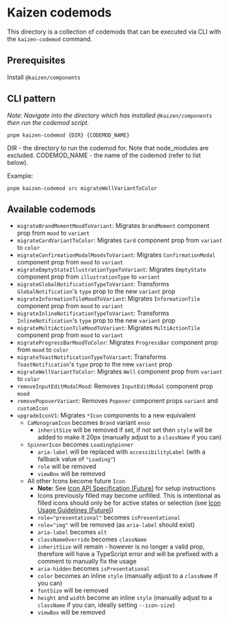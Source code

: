 
# Kaizen codemods
This directory is a collection of codemods that can be executed via CLI with the `kaizen-codemod` command.

## Prerequisites

Install `@kaizen/components`

## CLI pattern

_Note: Navigate into the directory which has installed `@kaizen/components` then run the codemod script._

```
pnpm kaizen-codemod {DIR} {CODEMOD_NAME}
```

DIR - the directory to run the codemod for. Note that node_modules are excluded.
CODEMOD_NAME - the name of the codemod (refer to list below).

Example:
```
pnpm kaizen-codemod src migrateWellVariantToColor
```

## Available codemods
- `migrateBrandMomentMoodToVariant`: Migrates `BrandMoment` component prop from `mood` to `variant`
- `migrateCardVariantToColor`: Migrates `Card` component prop from `variant` to `color`
- `migrateConfirmationModalMoodsToVariant`: Migrates `ConfirmationModal` component prop from `mood` to `variant`
- `migrateEmptyStateIllustrationTypeToVariant`: Migrates `EmptyState` component prop from `illustrationType` to `variant`
- `migrateGlobalNotificationTypeToVariant`: Transforms `GlobalNotification`'s `type` prop to the new `variant` prop
- `migrateInformationTileMoodToVariant`: Migrates `InformationTile` component prop from `mood` to `variant`
- `migrateInlineNotificationTypeToVariant`: Transforms `InlineNotification`'s `type` prop to the new `variant` prop
- `migrateMultiActionTileMoodToVariant`: Migrates `MultiActionTile` component prop from `mood` to `variant`
- `migrateProgressBarMoodToColor`: Migrates `ProgressBar` component prop from `mood` to `color`
- `migrateToastNotificationTypeToVariant`: Transforms `ToastNotification`'s `type` prop to the new `variant` prop
- `migrateWellVariantToColor`: Migrates `Well` component prop from `variant` to `color`
- `removeInputEditModalMood`: Removes `InputEditModal` component prop `mood`
- `removePopoverVariant`: Removes `Popover` component props `variant` and `customIcon`
- `upgradeIconV1`: Migrates `*Icon` components to a new equivalent
  - `CaMonogramIcon` becomes `Brand` variant `enso`
    - `inheritSize` will be removed if set, if not set then `style` will be added to make it 20px (manually adjust to a `className` if you can)
  - `SpinnerIcon` becomes `LoadingSpinner`
    - `aria-label` will be replaced with `accessibilityLabel` (with a fallback value of `"Loading"`)
    - `role` will be removed
    - `viewBox` will be removed
  - All other Icons become future `Icon`
    - **Note:** See [Icon API Specification (Future)](https://cultureamp.design/?path=/docs/illustrations-icon-icon-future-api-specification--docs) for setup instructions
    - Icons previously filled may become unfilled. This is intentional as filled icons should only be for active states or selection (see [Icon Usage Guidelines (Future)](https://cultureamp.design/?path=/docs/illustrations-icon-icon-future-usage-guidelines--docs#do-use-the-appropriate-fill-for-the-icon-context-and-state))
    - `role="presentational"` becomes `isPresentational`
    - `role="img"` will be removed (as `aria-label` should exist)
    - `aria-label` becomes `alt`
    - `classNameOverride` becomes `className`
    - `inheritSize` will remain - however is no longer a valid prop, therefore will have a TypeScript error and will be prefixed with a comment to manually fix the usage
    - `aria-hidden` becomes `isPresentational`
    - `color` becomes an inline `style` (manually adjust to a `className` if you can)
    - `fontSize` will be removed
    - `height` and `width` become an inline `style` (manually adjust to a `className` if you can, ideally setting `--icon-size`)
    - `viewBox` will be removed
